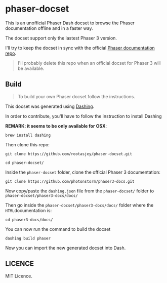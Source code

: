 # phaser-docset

This is an unofficial Phaser Dash docset to browse the Phaser documentation offline and in a faster way.

The docset support only the lastest Phaser 3 version.

I'll try to keep the docset in sync with the official [Phaser documentation repo](https://github.com/photonstorm/phaser3-docs).

>I'll probably delete this repo when an official docset for Phaser 3 will be available.

## Build

>To build your own Phaser docset follow the instructions.

This docset was generated using [Dashing](https://github.com/technosophos/dashing#readme).

In order to contribute, you'll have to follow the instruction to install Dashing

**REMARK: it seems to be only available for OSX**:

`brew install dashing`

Then clone this repo:

`git clone https://github.com/rootasjey/phaser-docset.git`

`cd phaser-docset/`

Inside the `phaser-docset` folder, clone the official Phaser 3 documentation:

`git clone https://github.com/photonstorm/phaser3-docs.git`

Now copy/paste the `dashing.json` file from the `phaser-docset/` folder to `phaser-docset/phaser3-docs/docs/`

Then go inside the `phaser-docset/phaser3-docs/docs/` folder where the `HTML`documentation is:

`cd phaser3-docs/docs/`

You can now run the command to build the docset

 `dashing build phaser`

Now you can import the new generated docset into Dash.

## LICENCE

MIT Licence.
